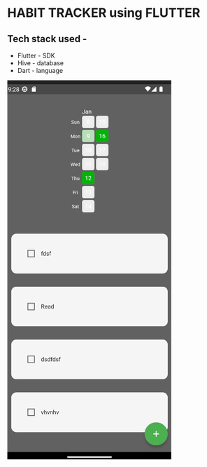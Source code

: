 # HABIT TRACKER using FLUTTER

## Tech stack used - 
 * Flutter - SDK
 * Hive - database
 * Dart - language


![alt text](https://github.com/destx0/Routine-flutter/blob/98daeca99272f6272a5972e439d11eb33b83259e/lib/media/Screenshot%20from%202023-01-18%2009-28-14.png)
